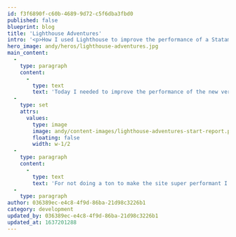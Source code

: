 ```yaml
---
id: f3f6890f-c60b-4689-9d72-c5f6dba3fbd0
published: false
blueprint: blog
title: 'Lighthouse Adventures'
intro: '<p>How I used Lighthouse to improve the performance of a Statamic 3 site.</p>'
hero_image: andy/heros/lighthouse-adventures.jpg
main_content:
  -
    type: paragraph
    content:
      -
        type: text
        text: 'Today I needed to improve the performance of the new version https://cherryaudio.com, at the beginning of the day I ran a lighthouse report and the results were:'
  -
    type: set
    attrs:
      values:
        type: image
        image: andy/content-images/lighthouse-adventures-start-report.png
        floating: false
        width: w-1/2
  -
    type: paragraph
    content:
      -
        type: text
        text: 'For not doing a ton to make the site super performant I didn''t think that was too bad, but there were some easy things to fix right away.'
  -
    type: paragraph
author: 036389ec-e4c8-4f9d-86ba-21d98c3226b1
category: development
updated_by: 036389ec-e4c8-4f9d-86ba-21d98c3226b1
updated_at: 1637201288
---
```

